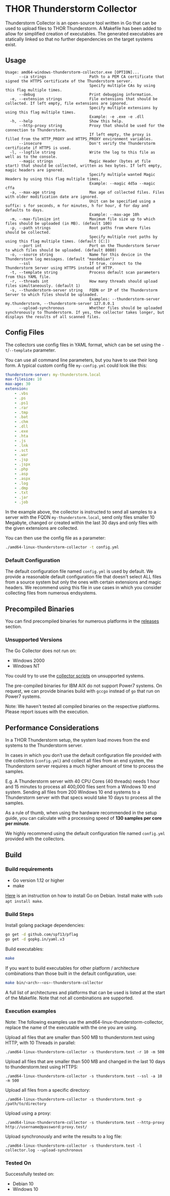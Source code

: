 # THOR Thunderstorm Collector

Thunderstorm Collector is an open-source tool written in Go that can be used to upload files to THOR Thunderstorm.
A Makefile has been added to allow for simplified creation of executables. The generated executables are statically linked so that no further dependencies on the target systems exist.

## Usage

```help
Usage: amd64-windows-thunderstorm-collector.exe [OPTION]...
      --ca strings                   Path to a PEM CA certificate that signed the HTTPS certificate of the Thunderstorm server.
                                     Specify multiple CAs by using this flag multiple times.
      --debug                        Print debugging information.
  -e, --extension strings            File extensions that should be collected. If left empty, file extensions are ignored.
                                     Specify multiple extensions by using this flag multiple times.
                                     Example: -e .exe -e .dll
  -h, --help                         Show this help.
      --http-proxy string            Proxy that should be used for the connection to Thunderstorm.
                                     If left empty, the proxy is filled from the HTTP_PROXY and HTTPS_PROXY environment variables.
      --insecure                     Don't verify the Thunderstorm certificate if HTTPS is used.
  -l, --logfile string               Write the log to this file as well as to the console.
      --magic strings                Magic Header (bytes at file start) that should be collected, written as hex bytes. If left empty, magic headers are ignored.
                                     Specify multiple wanted Magic Headers by using this flag multiple times.
                                     Example: --magic 4d5a --magic cffa
  -a, --max-age string               Max age of collected files. Files with older modification date are ignored.
                                     Unit can be specified using a suffix: s for seconds, m for minutes, h for hour, d for day and defaults to days.
                                     Example: --max-age 10h
  -m, --max-filesize int             Maximum file size up to which files should be uploaded (in MB). (default 100)
  -p, --path strings                 Root paths from where files should be collected.
                                     Specify multiple root paths by using this flag multiple times. (default [C:])
      --port int                     Port on the Thunderstorm Server to which files should be uploaded. (default 8080)
  -o, --source string                Name for this device in the Thunderstorm log messages. (default "maxdebian")
      --ssl                          If true, connect to the Thunderstorm Server using HTTPS instead of HTTP.
  -t, --template string              Process default scan parameters from this YAML file.
  -r, --threads int                  How many threads should upload files simultaneously. (default 1)
  -s, --thunderstorm-server string   FQDN or IP of the Thunderstorm Server to which files should be uploaded.
                                     Examples: --thunderstorm-server my.thunderstorm, --thunderstorm-server 127.0.0.1
      --upload-synchronous           Whether files should be uploaded synchronously to Thunderstorm. If yes, the collector takes longer, but displays the results of all scanned files.
```

## Config Files

The collectors use config files in YAML format, which can be set using the `-t`/`--template` parameter.

You can use all command line parameters, but you have to use their long form. A typical custom config file `my-config.yml` could look like this:

```yaml
thunderstorm-server: my-thunderstorm.local
max-filesize: 10
max-age: 30
extension:
    - .vbs
    - .ps
    - .ps1
    - .rar
    - .tmp
    - .bat
    - .chm
    - .dll
    - .exe
    - .hta
    - .js
    - .lnk
    - .sct
    - .war
    - .jsp
    - .jspx
    - .php
    - .asp
    - .aspx
    - .log
    - .dmp
    - .txt
    - .jar
    - .job
```

In the example above, the collector is instructed to send all samples to a server with the FQDN `my-thunderstorm.local`, send only files smaller 10 Megabyte, changed or created within the last 30 days and only files with the given extensions are collected.

You can then use the config file as a parameter:

```bash
./amd64-linux-thunderstorm-collector -t config.yml
```

### Default Configuration

The default configuration file named `config.yml` is used by default. We provide a reasonable default configuration file that doesn't select ALL files from a source system but only the ones with certain extensions and magic headers. We recommend using this file in use cases in which you consider collecting files from numerous endsystems.

## Precompiled Binaries

You can find precompiled binaries for numerous platforms in the [releases](https://github.com/NextronSystems/thunderstorm-collector/releases) section.

### Unsupported Versions

The Go Collector does not run on:

- Windows 2000
- Windows NT

You could try to use the [collector scripts](https://github.com/NextronSystems/thunderstorm-collector/tree/master/scripts) on unsupported systems.

The pre-compiled binaries for IBM AIX do not support Power7 systems. On request, we can provide binaries build with `gccgo` instead of `go` that run on Power7 systems.

Note: We haven't tested all compiled binaries on the respective platforms. Please report issues with the execution.

## Performance Considerations

In a THOR Thunderstorm setup, the system load moves from the end systems to the Thunderstorm server.

In cases in which you don’t use the default configuration file provided with the collectors (`config.yml`) and collect all files from an end system, the Thunderstorm server requires a much higher amount of time to process the samples.

E.g. A Thunderstorm server with 40 CPU Cores (40 threads) needs 1 hour and 15 minutes to process all 400,000 files sent from a Windows 10 end system. Sending all files from 200 Windows 10 end systems to a Thunderstorm server with that specs would take 10 days to process all the samples.

As a rule of thumb, when using the hardware recommended in the setup guide, you can calculate with a processing speed of **130 samples per core per minute**.

We highly recommend using the default configuration file named `config.yml` provided with the collectors.

## Build

### Build requirements

- Go version 1.12 or higher
- make

[Here](https://www.digitalocean.com/community/tutorials/how-to-install-go-on-debian-10) is an instruction on how to install Go on Debian. Install make with `sudo apt install make`.

### Build Steps

Install golang package dependencies:

```bash
go get -d github.com/spf13/pflag
go get -d gopkg.in/yaml.v3
```

Build executables:

```bash
make
```

If you want to build executables for other platform / architecture combinations than those built in the default configuration, use:

```bash
make bin/<arch>-<os>-thunderstorm-collector
```

A full list of architectures and platforms that can be used is listed at the start of the Makefile. Note that not all combinations are supported.

### Execution examples

Note: The following examples use the amd64-linux-thunderstorm-collector, replace
the name of the executable with the one you are using.

Upload all files that are smaller than 500 MB to thunderstorm.test using HTTP, with 10 Threads in parallel:

```
./amd64-linux-thunderstorm-collector -s thunderstorm.test -r 10 -m 500
```

Upload all files that are smaller than 500 MB and changed in the last 10 days to thunderstorm.test using HTTPS:
```
./amd64-linux-thunderstorm-collector -s thunderstorm.test --ssl -a 10 -m 500
```

Upload all files from a specific directory:
```
./amd64-linux-thunderstorm-collector -s thunderstorm.test -p /path/to/directory
```

Upload using a proxy:
```
./amd64-linux-thunderstorm-collector -s thunderstorm.test --http-proxy http://username@password:proxy.test/
```

Upload synchronously and write the results to a log file:
```
./amd64-linux-thunderstorm-collector -s thunderstorm.test -l collector.log --upload-synchronous
```

### Tested On

Successfully tested on:

- Debian 10
- Windows 10
